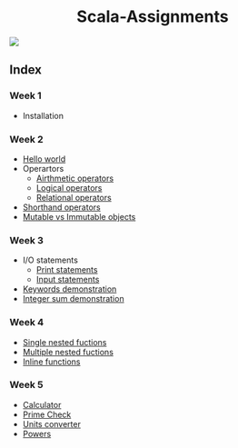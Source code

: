 <h1 align = 'center'>Scala-Assignments</h1>

![](https://images-wixmp-ed30a86b8c4ca887773594c2.wixmp.com/f/a47b5355-293e-4e59-b542-18f8abea46f4/d7z6eet-97c5554d-642a-4973-a0e7-6d71b6cb4a1e.jpg/v1/fill/w_1024,h_576,q_75,strp/scala_wallpaper_by_tenshi47_d7z6eet-fullview.jpg?token=eyJ0eXAiOiJKV1QiLCJhbGciOiJIUzI1NiJ9.eyJzdWIiOiJ1cm46YXBwOjdlMGQxODg5ODIyNjQzNzNhNWYwZDQxNWVhMGQyNmUwIiwiaXNzIjoidXJuOmFwcDo3ZTBkMTg4OTgyMjY0MzczYTVmMGQ0MTVlYTBkMjZlMCIsIm9iaiI6W1t7ImhlaWdodCI6Ijw9NTc2IiwicGF0aCI6IlwvZlwvYTQ3YjUzNTUtMjkzZS00ZTU5LWI1NDItMThmOGFiZWE0NmY0XC9kN3o2ZWV0LTk3YzU1NTRkLTY0MmEtNDk3My1hMGU3LTZkNzFiNmNiNGExZS5qcGciLCJ3aWR0aCI6Ijw9MTAyNCJ9XV0sImF1ZCI6WyJ1cm46c2VydmljZTppbWFnZS5vcGVyYXRpb25zIl19.PkeT_u9gHfh5Cq6Ds__TCsHfG0rPi1-YlVjcA41dZ-w)

## Index

### Week 1
- Installation

### Week 2
- [Hello world](./Week_2/HelloWorld.scala)
- Operartors
    - [Airthmetic operators](./Week_2/AirthmeticOperators.scala)
    - [Logical operators](./Week_2/LogicallOperators.scala)
    - [Relational operators](./RelationalOperators.scala)
- [Shorthand operators](./Week_2/ShorthandOperators.scala)
- [Mutable vs Immutable objects](./Week_2/ValvsVar.scala)

### Week 3
- I/O statements
    - [Print statements](./Week_3/printFunctions.scala)
    - [Input statements](./Week_3/readlineFunctions.scala)
- [Keywords demonstration](./Week_3/keywords.scala)
- [Integer sum demonstration](./Week_3/sum.scala)

### Week 4
- [Single nested fuctions](./Week_4/EvenOdd.scala)
- [Multiple nested fuctions](./Week_4/EvenOdd2.scala)
- [Inline functions](./Week_4/InlineFunctions.scala)

### Week 5
- [Calculator](./Week_5/Calculator.scala)
- [Prime Check](./Week_5/PrimeCheck.scala)
- [Units converter](./Week_5/Conversion.scala)
- [Powers](./Week_5/Power.scala)

